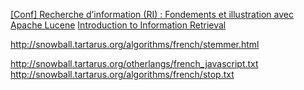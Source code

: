 [[Conf] Recherche d’information (RI) : Fondements et illustration avec Apache Lucene](http://www.arolla.fr/blog/2012/04/devoxx-france-2012-jy-etais/)
[Introduction to Information Retrieval](http://nlp.stanford.edu/IR-book/information-retrieval-book.html)


http://snowball.tartarus.org/algorithms/french/stemmer.html

http://snowball.tartarus.org/otherlangs/french_javascript.txt
http://snowball.tartarus.org/algorithms/french/stop.txt